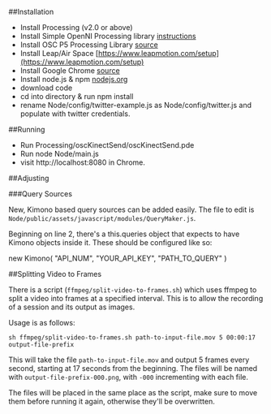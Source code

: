##Installation

- Install Processing (v2.0 or above)
- Install Simple OpenNI Processing library [instructions](https://code.google.com/p/simple-openni/wiki/Installation?ts=1377782923&updated=Installation)
- Install OSC P5 Processing Library [source](http://www.sojamo.de/libraries/oscP5/)
- Install Leap/Air Space [https://www.leapmotion.com/setup](https://www.leapmotion.com/setup)
- Install Google Chrome [source](http://www.google.com/chrome)
- Install node.js & npm [nodejs.org](http://nodejs.org/)
- download code
- cd into directory & run npm install
- rename Node/config/twitter-example.js as Node/config/twitter.js and populate with twitter credentials.



##Running

- Run Processing/oscKinectSend/oscKinectSend.pde
- Run node Node/main.js
- visit http://localhost:8080 in Chrome.


##Adjusting

###Query Sources

New, Kimono based query sources can be added easily. The file to edit is ```Node/public/assets/javascript/modules/QueryMaker.js```.

Beginning on line 2, there's a this.queries object that expects to have Kimono objects inside it. These should be configured like so:

new Kimono( "API_NUM", "YOUR_API_KEY", "PATH_TO_QUERY" )

##Splitting Video to Frames

There is a script (```ffmpeg/split-video-to-frames.sh```) which uses ffmpeg to split a video into frames at a specified interval. This is to allow the recording of a session and its output as images.

Usage is as follows:

```sh ffmpeg/split-video-to-frames.sh path-to-input-file.mov 5 00:00:17 output-file-prefix```

This will take the file ```path-to-input-file.mov``` and output 5 frames every second, starting at 17 seconds from the beginning. The files will be named with ```output-file-prefix-000.png```, with ```-000``` incrementing with each file. 

The files will be placed in the same place as the script, make sure to move them before running it again, otherwise they'll be overwritten.